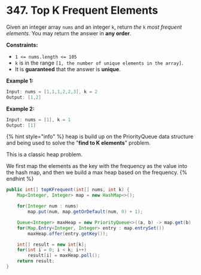 # 347. Top K Frequent Elements

Given an integer array `nums` and an integer `k`, return _the_ `k` _most frequent elements_. You may return the answer in **any order**.

**Constraints:**

* `1 <= nums.length <= 105`
* `k` is in the range `[1, the number of unique elements in the array]`.
* It is **guaranteed** that the answer is **unique**.

**Example 1:**

```java
Input: nums = [1,1,1,2,2,3], k = 2
Output: [1,2]
```

**Example 2:**

```java
Input: nums = [1], k = 1
Output: [1]
```

{% hint style="info" %}
heap is build up on the PriorityQueue data structure and being used to solve the "**find to K elements**" problem.

This is a classic heap problem.

We first map the elements as the key  with the frequency as the value into the hash map, and then we build a max heap based on the frequency.
{% endhint %}

```java
public int[] topKFrequent(int[] nums, int k) {
    Map<Integer, Integer> map = new HashMap<>();

    for(Integer num : nums)
        map.put(num, map.getOrDefault(num, 0) + 1);

    Queue<Integer> maxHeap = new PriorityQueue<>((a, b) -> map.get(b) - map.get(a));
    for(Map.Entry<Integer, Integer> entry : map.entrySet())
        maxHeap.offer(entry.getKey());

    int[] result = new int[k];
    for(int i = 0; i < k; i++)
        result[i] = maxHeap.poll();
    return result;
}
```



